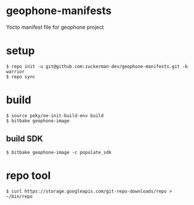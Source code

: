 # geophone-manifests

Yocto manifest file for geophone project

# setup

    $ repo init -u git@github.com:zuckerman-dev/geophone-manifests.git -b warrior
    $ repo sync

# build

    $ source poky/oe-init-build-env build
    $ bitbake geophone-image

## build SDK

    $ bitbake geophone-image -c populate_sdk

# repo tool

    $ curl https://storage.googleapis.com/git-repo-downloads/repo > ~/bin/repo